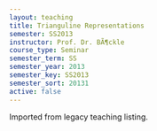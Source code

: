 ```yaml
---
layout: teaching
title: Trianguline Representations
semester: SS2013
instructor: Prof. Dr. BÃ¶ckle
course_type: Seminar
semester_term: SS
semester_year: 2013
semester_key: SS2013
semester_sort: 20131
active: false
---
```

Imported from legacy teaching listing.

